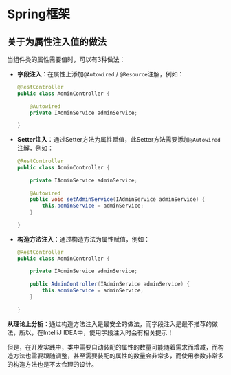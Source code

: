 # Spring框架

## 关于为属性注入值的做法

当组件类的属性需要值时，可以有3种做法：

- **字段注入**：在属性上添加`@Autowired` / `@Resource`注解，例如：

  ```java
  @RestController
  public class AdminController {
      
      @Autowired
      private IAdminService adminService;
      
  }
  ```

- **Setter注入**：通过Setter方法为属性赋值，此Setter方法需要添加`@Autowired`注解，例如：

  ```java
  @RestController
  public class AdminController {
      
      private IAdminService adminService;
      
      @Autowired
      public void setAdminService(IAdminService adminService) {
          this.adminService = adminService;
      }
      
  }
  ```

- **构造方法注入**：通过构造方法为属性赋值，例如：

  ```java
  @RestController
  public class AdminController {
      
      private IAdminService adminService;
      
      public AdminController(IAdminService adminService) {
          this.adminService = adminService;
      }
      
  }
  ```

**从理论上分析**：通过构造方法注入是最安全的做法，而字段注入是最不推荐的做法，所以，在IntelliJ IDEA中，使用字段注入时会有相关提示！

但是，在开发实践中，类中需要自动装配的属性的数量可能随着需求而增减，而构造方法也需要跟随调整，甚至需要装配的属性的数量会非常多，而使用参数非常多的构造方法也是不太合理的设计。









